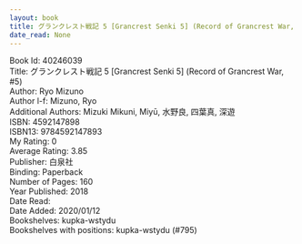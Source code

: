 ```yaml
---
layout: book
title: グランクレスト戦記 5 [Grancrest Senki 5] (Record of Grancrest War,  no. 5)
date_read: None
---
```


Book Id: 40246039<br />
Title: グランクレスト戦記 5 [Grancrest Senki 5] (Record of Grancrest War, #5)<br />
Author: Ryo Mizuno<br />
Author l-f: Mizuno, Ryo<br />
Additional Authors: Mizuki Mikuni, Miyū, 水野良, 四葉真, 深遊<br />
ISBN: 4592147898<br />
ISBN13: 9784592147893<br />
My Rating: 0<br />
Average Rating: 3.85<br />
Publisher: 白泉社<br />
Binding: Paperback<br />
Number of Pages: 160<br />
Year Published: 2018<br />
Date Read: <br />
Date Added: 2020/01/12<br />
Bookshelves: kupka-wstydu<br />
Bookshelves with positions: kupka-wstydu (#795)<br />

